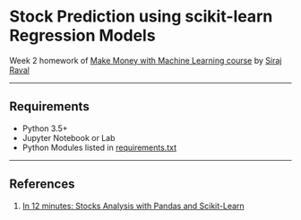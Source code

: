 # Stock Prediction using scikit-learn Regression Models 

Week 2 homework of [Make Money with Machine Learning course](https://www.machinelearningcourse.io/courses/make-money) by [Siraj Raval](https://www.youtube.com/channel/UCWN3xxRkmTPmbKwht9FuE5A)

------------------

## Requirements

- Python 3.5+
- Jupyter Notebook or Lab
- Python Modules listed in [requirements.txt](https://github.com/kc-chiu/stock_prediction/blob/master/requirements.txt)

------------------

## References
1. [In 12 minutes: Stocks Analysis with Pandas and Scikit-Learn](https://towardsdatascience.com/in-12-minutes-stocks-analysis-with-pandas-and-scikit-learn-a8d8a7b50ee7)